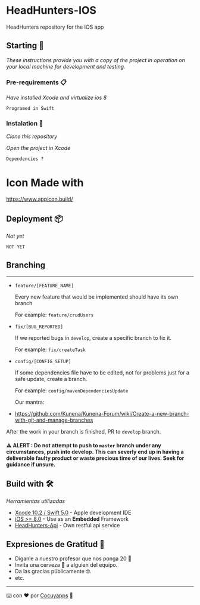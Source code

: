# HeadHunters-IOS
HeadHunters repository for the IOS app
## Starting 🚀

_These instructions provide you with a copy of the project in operation on your local machine for development and testing._



### Pre-requirements 📋

_Have installed Xcode and virtualize ios 8_

```
Programed in Swift
```

### Instalation 🔧

_Clone this repository_

_Open the project in Xcode_

```
Dependencies ?
```
# Icon Made with
https://www.appicon.build/

## Deployment 📦

_Not yet_
```
NOT YET
```
## Branching
---
- `feature/[FEATURE_NAME]`

  Every new feature that would be implemented should have its own branch
  
  For example: `feature/crudUsers`

- `fix/[BUG_REPORTED]`

  If we reported bugs in `develop`, create a specific branch to fix it.
  
  For example: `fix/createTask`

- `config/[CONFIG_SETUP]`

  If some dependencies file have to be edited, not for problems just for a safe update, create a branch.
  
  For example: `config/mavenDependenciesUpdate`
  
  Our mantra: 
- https://github.com/Kunena/Kunena-Forum/wiki/Create-a-new-branch-with-git-and-manage-branches

After the work in your branch is finished, PR to `develop` branch.
#### :warning: ALERT : Do not attempt to push to `master` branch under any circumstances, push into develop. This can severly end up in having a deliverable faulty product or waste precious time of our lives. Seek for guidance if unsure.
## Build with 🛠️

_Herramientas utilizadas_

* [Xcode 10.2 / Swift 5.0](https://developer.apple.com/xcode) - Apple development IDE
* [iOS >= 8.0](https://www.apple.com/la/ios/ios-12/) - Use as an **Embedded** Framework
* [HeadHunters-Api](https://github.com/cocuyapps/HeadHuntrers-api) - Own restful api service 

## Expresiones de Gratitud 🎁

* Diganle a nuestro profesor que nos ponga 20 📢
* Invita una cerveza 🍺 a alguien del equipo. 
* Da las gracias públicamente 🤓.
* etc.



---
⌨️ con ❤️ por [Cocuyapps](https://github.com/cocuyapps) :hamster:
